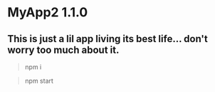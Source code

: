 # MyApp2 1.1.0

## This is just a lil app living its best life... don't worry too much about it.

> npm i  

> npm start
